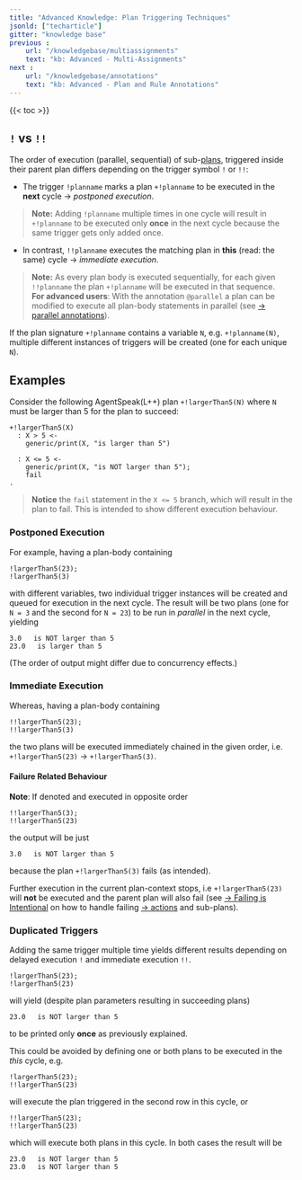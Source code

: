 ```yaml
---
title: "Advanced Knowledge: Plan Triggering Techniques"
jsonld: ["techarticle"]
gitter: "knowledge base"
previous :
    url: "/knowledgebase/multiassignments"
    text: "kb: Advanced - Multi-Assignments"
next :
    url: "/knowledgebase/annotations"
    text: "kb: Advanced - Plan and Rule Annotations"
---
```


{{< toc >}}

## `!` vs `!!`

The order of execution (parallel, sequential) of sub-[plans](../plans), triggered inside their parent plan differs depending on the trigger symbol `!` or `!!`:

* The trigger `!planname` marks a plan `+!planname` to be executed in the **next** cycle &#8594; *postponed execution*.

> **Note:** Adding `!planname` multiple times in one cycle will result in `+!planname` to be executed only **once** in the next cycle because the same trigger gets only added once.

* In contrast, `!!planname` executes the matching plan in **this** (read: the same) cycle &#8594; *immediate execution*.
 
> **Note:** As every plan body is executed sequentially, for each given `!!planname` the plan `+!planname` will be executed in that sequence.<br>
> **For advanced users**: With the annotation `@parallel` a plan can be modified to execute all plan-body statements in parallel (see [&#8594; parallel annotations](/knowledgebase/annotations/#parallel)).

If the plan signature `+!planname` contains a variable `N`, e.g. `+!planname(N)`, multiple different instances of triggers will be created (one for each unique `N`).

## Examples

Consider the following AgentSpeak(L++) plan `+!largerThan5(N)` where `N` must be larger than 5 for the plan to succeed:

```agentspeak
+!largerThan5(X)
  : X > 5 <-
    generic/print(X, "is larger than 5")

  : X <= 5 <-
    generic/print(X, "is NOT larger than 5");
    fail
.
```

> **Notice** the `fail` statement in the `X <= 5` branch, which will result in the plan to fail. This is intended to show different execution behaviour.

### Postponed Execution

For example, having a plan-body containing

```agentspeak
!largerThan5(23);
!largerThan5(3)
```

with different variables, two individual trigger instances will be created and queued for execution in the next cycle.
The result will be two plans (one for `N = 3` and the second for `N = 23`) to be run in *parallel* in the next cycle, yielding

```commandline
3.0   is NOT larger than 5
23.0   is larger than 5
```

(The order of output might differ due to concurrency effects.)

### Immediate Execution

Whereas, having a plan-body containing

```agentspeak
!!largerThan5(23);
!!largerThan5(3)
```

the two plans will be executed immediately chained in the given order, i.e. `+!largerThan5(23)` &#8594; `+!largerThan5(3)`.

#### Failure Related Behaviour

**Note**: If denoted and executed in opposite order

```agentspeak
!!largerThan5(3);
!!largerThan5(23)
```

the output will be just

```commandline
3.0   is NOT larger than 5
```

because the plan `+!largerThan5(3)` fails (as intended).

Further execution in the current plan-context stops, i.e `+!largerThan5(23)` will **not** be executed and the parent plan will also fail (see [&#8594; Failing is Intentional](/knowledgebase/failing) on how to handle failing [&#8594; actions](../actions) and sub-plans).

### Duplicated Triggers

Adding the same trigger multiple time yields different results depending on delayed execution `!` and immediate execution `!!`.

```agentspeak
!largerThan5(23);
!largerThan5(23)
```

will yield (despite plan parameters resulting in succeeding plans)

```commandline
23.0   is NOT larger than 5
```

to be printed only **once** as previously explained.

This could be avoided by defining one or both plans to be executed in the *this* cycle, e.g.

```agentspeak
!largerThan5(23);
!!largerThan5(23)
```

will execute the plan triggered in the second row in this cycle, or

```agentspeak
!!largerThan5(23);
!!largerThan5(23)
```

which will execute both plans in this cycle.
In both cases the result will be

```commandline
23.0   is NOT larger than 5
23.0   is NOT larger than 5
```
